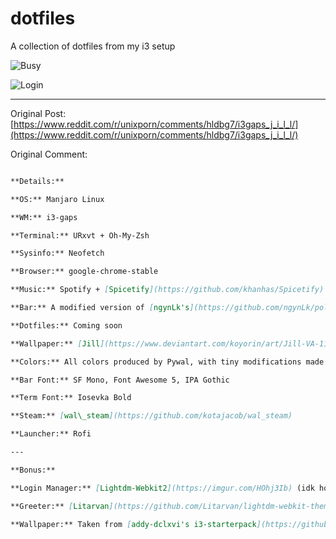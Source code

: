 # dotfiles

A collection of dotfiles from my i3 setup

![Busy](screenshots/combined.png)

![Login](screenshots/login.jpg)

---

Original Post: [https://www.reddit.com/r/unixporn/comments/hldbg7/i3gaps_j_i_l_l/](https://www.reddit.com/r/unixporn/comments/hldbg7/i3gaps_j_i_l_l/)

Original Comment:

```markdown

**Details:**

**OS:** Manjaro Linux

**WM:** i3-gaps

**Terminal:** URxvt + Oh-My-Zsh

**Sysinfo:** Neofetch

**Browser:** google-chrome-stable

**Music:** Spotify + [Spicetify](https://github.com/khanhas/Spicetify) ([Lacelove theme](https://github.com/morpheusthewhite/spicetify-themes)), Musixmatch

**Bar:** A modified version of [ngynLk's](https://github.com/ngynLk/polybar-themes) (check them out! Their themes are insanely good) blocks theme + [polybar-spotify-controls](https://github.com/dietervanhoof/polybar-spotify-controls)

**Dotfiles:** Coming soon

**Wallpaper:** [Jill](https://www.deviantart.com/koyorin/art/Jill-VA-11-Hall-A-641105485) by [koyorin](https://www.pixiv.net/en/users/12576068), I found the extended version [here](https://www.wallpaperflare.com/korarlin-anime-character-black-haired-female-anime-character-wallpaper-hqp)

**Colors:** All colors produced by Pywal, with tiny modifications made in .Xresources

**Bar Font:** SF Mono, Font Awesome 5, IPA Gothic

**Term Font:** Iosevka Bold

**Steam:** [wal\_steam](https://github.com/kotajacob/wal_steam)

**Launcher:** Rofi

---

**Bonus:**

**Login Manager:** [Lightdm-Webkit2](https://imgur.com/HOhj3Ib) (idk how to take screenshots of login manager lol)

**Greeter:** [Litarvan](https://github.com/Litarvan/lightdm-webkit-theme-litarvan)

**Wallpaper:** Taken from [addy-dclxvi's i3-starterpack](https://github.com/addy-dclxvi/i3-starterpack)
```

